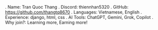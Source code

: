 . Name: Tran Quoc Thang
. Discord: thiennhan5320
. GitHub: https://github.com/thangtq8670
. Languages: Vietnamese, English
. Experience: django, html, css
. AI Tools: ChatGPT, Gemini, Grok, Copilot
. Why join?: Learning more, Earning more!
